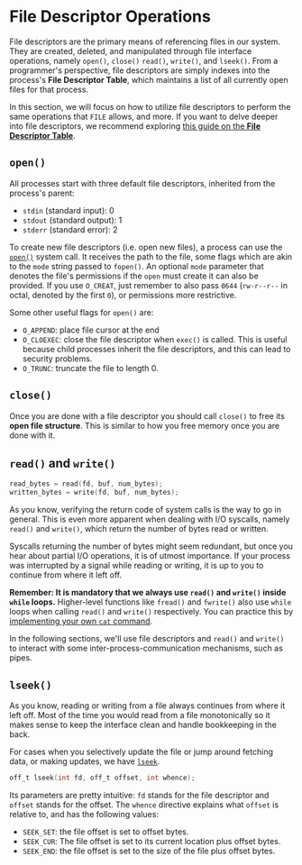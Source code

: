 # File Descriptor Operations

File descriptors are the primary means of referencing files in our system.
They are created, deleted, and manipulated through file interface operations, namely `open()`, `close()` `read()`, `write()`, and `lseek()`.
From a programmer's perspective, file descriptors are simply indexes into the process's **File Descriptor Table**, which maintains a list of all currently open files for that process.

In this section, we will focus on how to utilize file descriptors to perform the same operations that `FILE` allows, and more.
If you want to delve deeper into file descriptors, we recommend exploring [this guide on the **File Descriptor Table**](../guides/fd-table/README.md).

## `open()`

All processes start with three default file descriptors, inherited from the process's parent:

- `stdin` (standard input): 0
- `stdout` (standard output): 1
- `stderr` (standard error): 2

To create new file descriptors (i.e. open new files), a process can use the [`open()`](https://man7.org/linux/man-pages/man2/open.2.html) system call.
It receives the path to the file, some flags which are akin to the `mode` string passed to `fopen()`.
An optional `mode` parameter that denotes the file's permissions if the `open` must create it can also be provided.
If you use `O_CREAT`, just remember to also pass `0644` (`rw-r--r--` in octal, denoted by the first `0`), or permissions more restrictive.

Some other useful flags for `open()` are:

- `O_APPEND`: place file cursor at the end
- `O_CLOEXEC`: close the file descriptor when `exec()` is called.
   This is useful because child processes inherit the file descriptors, and this can lead to security problems.
- `O_TRUNC`: truncate the file to length 0.

## `close()`

Once you are done with a file descriptor you should call `close()` to free its **open file structure**.
This is similar to how you free memory once you are done with it.

## `read()` and `write()`

```c
read_bytes = read(fd, buf, num_bytes);
written_bytes = write(fd, buf, num_bytes);
```

As you know, verifying the return code of system calls is the way to go in general.
This is even more apparent when dealing with I/O syscalls, namely `read()` and `write()`, which return the number of bytes read or written.

Syscalls returning the number of bytes might seem redundant, but once you hear about partial I/O operations, it is of utmost importance.
If your process was interrupted by a signal while reading or writing, it is up to you to continue from where it left off.

**Remember: It is mandatory that we always use `read()` and `write()` inside `while` loops.**
Higher-level functions like `fread()` and `fwrite()` also use `while` loops when calling `read()` and `write()` respectively.
You can practice this by [implementing your own `cat` command](../drills/tasks/my-cat/README.md).

In the following sections, we'll use file descriptors and `read()` and `write()` to interact with some inter-process-communication mechanisms, such as pipes.

## `lseek()`

As you know, reading or writing from a file always continues from where it left off.
Most of the time you would read from a file monotonically so it makes sense to keep the interface clean and handle bookkeeping in the back.

For cases when you selectively update the file or jump around fetching data, or making updates, we have [`lseek`](https://man7.org/linux/man-pages/man2/lseek.2.html).

```c
off_t lseek(int fd, off_t offset, int whence);
```

Its parameters are pretty intuitive: `fd` stands for the file descriptor and `offset` stands for the offset.
The `whence` directive explains what `offset` is relative to, and has the following values:

- `SEEK_SET`: the file offset is set to offset bytes.
- `SEEK_CUR`: The file offset is set to its current location plus offset bytes.
- `SEEK_END`: the file offset is set to the size of the file plus offset bytes.
